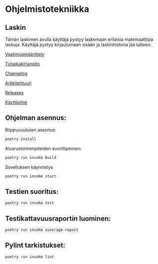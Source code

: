 # Ohjelmistotekniikka

##  Laskin
Tämän laskimen avulla käyttäjä pystyy laskemaan erilaisia matemaattisia laskuja. Käyttäjä pystyy kirjautumaan sisään ja  laskinhistoria jää talteen.

[Vaatimusmäärittely](https://github.com/annaessina/ot-harjoitustyo/blob/main/dokumentaatio/vaatimusmaarittely.md)

[Työaikakirjanpito](https://github.com/annaessina/ot-harjoitustyo/blob/main/dokumentaatio/tyoaikakirjanpito.md)

[Changelog](https://github.com/annaessina/ot-harjoitustyo/blob/main/dokumentaatio/changelog.md)

[Arkkitehtuuri](https://github.com/annaessina/ot-harjoitustyo/blob/main/dokumentaatio/arkkitehtuuri.md)

[Releases](https://github.com/annaessina/ot-harjoitustyo/releases/tag/viikko5)

[Käyttöohje](https://github.com/lottatan/ot_harjoitustyo/blob/master/dokumentaatio/k%C3%A4ytt%C3%B6ohje.md)

## Ohjelman asennus:

Riippuvuuksien asennus:

```bash
poetry install
```

Alusrustoimenpiteiden suorittaminen:

```bash
poetry run invoke build
```

Sovelluksen käynnistys

```bash
poetry run invoke start
```

## Testien suoritus:

```bash
poetry run invoke test
```

## Testikattavuusraportin luominen:

```bash
poetry run invoke coverage-report
```

## Pylint tarkistukset:

```bash
poetry run invoke lint
```


